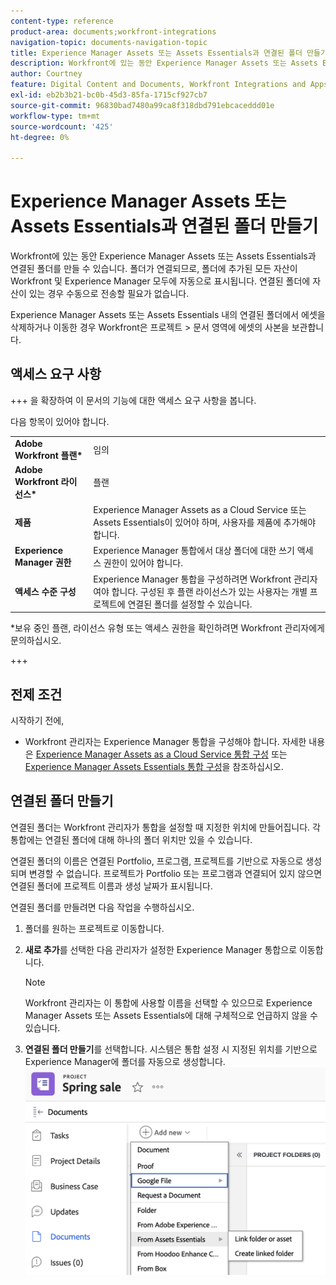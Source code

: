```yaml
---
content-type: reference
product-area: documents;workfront-integrations
navigation-topic: documents-navigation-topic
title: Experience Manager Assets 또는 Assets Essentials과 연결된 폴더 만들기
description: Workfront에 있는 동안 Experience Manager Assets 또는 Assets Essentials과 연결된 폴더를 만들 수 있습니다.
author: Courtney
feature: Digital Content and Documents, Workfront Integrations and Apps
exl-id: eb2b3b21-bc0b-45d3-85fa-1715cf927cb7
source-git-commit: 96830bad7480a99ca8f318dbd791ebcaceddd01e
workflow-type: tm+mt
source-wordcount: '425'
ht-degree: 0%

---
```


# Experience Manager Assets 또는 Assets Essentials과 연결된 폴더 만들기

Workfront에 있는 동안 Experience Manager Assets 또는 Assets Essentials과 연결된 폴더를 만들 수 있습니다. 폴더가 연결되므로, 폴더에 추가된 모든 자산이 Workfront 및 Experience Manager 모두에 자동으로 표시됩니다. 연결된 폴더에 자산이 있는 경우 수동으로 전송할 필요가 없습니다.

Experience Manager Assets 또는 Assets Essentials 내의 연결된 폴더에서 에셋을 삭제하거나 이동한 경우 Workfront은 프로젝트 > 문서 영역에 에셋의 사본을 보관합니다.


## 액세스 요구 사항

+++ 을 확장하여 이 문서의 기능에 대한 액세스 요구 사항을 봅니다.

다음 항목이 있어야 합니다.

<table>
  <tr>
   <td><strong>Adobe Workfront 플랜*</strong>
   </td>
   <td>임의
   </td>
  </tr>
  <tr>
   <td><strong>Adobe Workfront 라이선스*</strong>
   </td>
   <td>플랜
   </td>
  </tr>
  <tr>
   <td><strong>제품</strong>
   </td>
   <td>Experience Manager Assets as a Cloud Service 또는 Assets Essentials이 있어야 하며, 사용자를 제품에 추가해야 합니다.
   </td>
  </tr>
  <tr>
   <td><strong>Experience Manager 권한</strong>
   </td>
   <td>Experience Manager 통합에서 대상 폴더에 대한 쓰기 액세스 권한이 있어야 합니다.
   </td>
  </tr>
  <tr>
   <td><strong>액세스 수준 구성</strong>
   </td>
   <td>Experience Manager 통합을 구성하려면 Workfront 관리자여야 합니다. 구성된 후 플랜 라이선스가 있는 사용자는 개별 프로젝트에 연결된 폴더를 설정할 수 있습니다.
   </td>
  </tr>
</table>


*보유 중인 플랜, 라이선스 유형 또는 액세스 권한을 확인하려면 Workfront 관리자에게 문의하십시오.

+++

## 전제 조건

시작하기 전에,

* Workfront 관리자는 Experience Manager 통합을 구성해야 합니다. 자세한 내용은 [Experience Manager Assets as a Cloud Service 통합 구성](/help/quicksilver/administration-and-setup/configure-integrations/configure-aacs-integration.md) 또는 [Experience Manager Assets Essentials 통합 구성](/help/quicksilver/documents/adobe-workfront-for-experience-manager-assets-essentials/setup-asset-essentials.md)을 참조하십시오.


## 연결된 폴더 만들기

연결된 폴더는 Workfront 관리자가 통합을 설정할 때 지정한 위치에 만들어집니다. 각 통합에는 연결된 폴더에 대해 하나의 폴더 위치만 있을 수 있습니다.

연결된 폴더의 이름은 연결된 Portfolio, 프로그램, 프로젝트를 기반으로 자동으로 생성되며 변경할 수 없습니다. 프로젝트가 Portfolio 또는 프로그램과 연결되어 있지 않으면 연결된 폴더에 프로젝트 이름과 생성 날짜가 표시됩니다.

연결된 폴더를 만들려면 다음 작업을 수행하십시오.

1. 폴더를 원하는 프로젝트로 이동합니다.
1. **새로 추가**&#x200B;를 선택한 다음 관리자가 설정한 Experience Manager 통합으로 이동합니다.

   >[!NOTE]
   >
   >Workfront 관리자는 이 통합에 사용할 이름을 선택할 수 있으므로 Experience Manager Assets 또는 Assets Essentials에 대해 구체적으로 언급하지 않을 수 있습니다.

1. **연결된 폴더 만들기**를 선택합니다. 시스템은 통합 설정 시 지정된 위치를 기반으로 Experience Manager에 폴더를 자동으로 생성합니다.
   ![연결된 폴더 만들기](assets/linked-folder.png)
